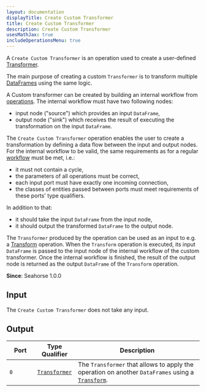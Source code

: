 ```yaml
---
layout: documentation
displayTitle: Create Custom Transformer
title: Create Custom Transformer
description: Create Custom Transformer
usesMathJax: true
includeOperationsMenu: true
---
```


A `Create Custom Transformer` is an operation used to create a user-defined [Transformer](../classes/transformer.html).

The main purpose of creating a custom `Transformer` is to transform multiple [DataFrames](../classes/dataframe.html)
using the same logic.

A Custom transformer can be created by building an internal workflow from
[operations](../operations.html). The internal workflow must have two following nodes:

* input node ("source") which provides an input `DataFrame`,
* output node ("sink") which receives the result of executing the transformation on the input
`DataFrame`.

The `Create Custom Transformer` operation enables the user to create a transformation by defining
a data flow between the input and output nodes. For the internal workflow to be valid, the same
requirements as for a regular [workflow](../deeplang_overview.html#workflows) must be met, i.e.:

* it must not contain a cycle,
* the parameters of all operations must be correct,
* each input port must have exactly one incoming connection,
* the classes of entities passed between ports must meet requirements of these ports' type qualifiers.

In addition to that:

* it should take the input `DataFrame` from the input node,
* it should output the transformed `DataFrame` to the output node.

The `Transformer` produced by the operation can be used as an input to e.g. a [Transform](transform.html)
operation. When the `Transform` operation is executed, its input `DataFrame` is passed to the input node
of the internal workflow of the custom transformer. Once the internal workflow is finished, the result
of the output node is returned as the output `DataFrame` of the `Transform` operation.

**Since**: Seahorse 1.0.0

## Input

The `Create Custom Transformer` does not take any input.

## Output

<table>
<thead>
<tr>
<th style="width:15%">Port</th>
<th style="width:15%">Type Qualifier</th>
<th style="width:70%">Description</th>
</tr>
</thead>
<tbody>
<tr><td><code>0</code></td>
<td><code><a href="../classes/transformer.html">Transformer</a></code></td>
<td>The <code>Transformer</code> that allows to apply the operation on another <code>DataFrames</code>
using a <code><a href="transform.html">Transform</a></code>.</td>
</tr>
</tbody>
</table>
